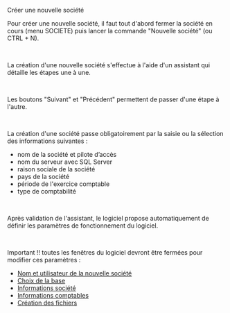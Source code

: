 







Créer une nouvelle société



Pour créer une nouvelle société, il faut tout d'abord fermer la société 
 en cours (menu SOCIETE) puis lancer 
 la commande "Nouvelle société" (ou CTRL + N).


 


La création d'une nouvelle société s'effectue à l'aide d'un assistant 
 qui détaille les étapes une à une.


 


Les boutons "Suivant" et "Précédent" permettent 
 de passer d'une étape à l'autre.


 


La création d'une société passe obligatoirement par la saisie ou la 
 sélection des informations suivantes :


* nom de la société et pilote d’accès
* nom du serveur avec SQL Server
* raison sociale de la société
* pays de la société
* période de l'exercice comptable
* type de comptabilité


 


Après validation de l'assistant, le logiciel propose automatiquement 
 de définir les paramètres de fonctionnement du logiciel.


 


Important !! toutes les fenêtres du logiciel devront être fermées pour 
 modifier ces paramètres :


* [Nom et utilisateur de la nouvelle société](NouvelleSociete.md)
* [Choix de la base](BaseDonnees.md)
* [Informations société](RaisonSocialeAdresse.md)
* [Informations comptables](ExercicesComptables.md)
* [Création des fichiers](DonneesDefaut.md)


